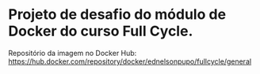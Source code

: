 # Projeto de desafio do módulo de Docker do curso Full Cycle.

Repositório da imagem no Docker Hub: https://hub.docker.com/repository/docker/ednelsonpupo/fullcycle/general

